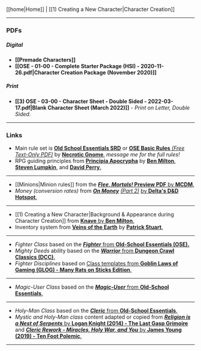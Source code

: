 [[home|Home]] | [[1) Creating a New Character|Character Creation]]
___
### PDFs
##### Digital
- **[[Premade Characters]]**
- **[[OSE - 01-00 - Complete Starter Package (HSI) - 2020-11-26.pdf|Character Creation Package (November 2020)]]**
<!-- - **[[OSE - 01-01 - Background & Appearance Tables - 2020-07-20.pdf|Background & Appearance Tables (July 2020)]]**
 [[Character sheet pdf 1.pdf|Character Sheet (Fillable PDF) - version 4-1 (March 2022)]] - *No Inventory sheet, revisit!* -->
##### Print
- **[[3) OSE - 03-00 - Character Sheet - Double Sided - 2022-03-17.pdf|Blank Character Sheet (March 2022)]]** - *Print on Letter, Double Sided.*
___
### Links
- Main rule set is [**Old School Essentials SRD**](https://oldschoolessentials.necroticgnome.com/srd/) or [**OSE Basic Rules** *(Free Text-Only PDF)*](https://www.drivethrurpg.com/product/272802/OldSchool-Essentials-Basic-Rules) by [**Necrotic Gnome**,](https://necroticgnome.com/) *message me for the full rules!*
- RPG guiding principles from [**Principia Apocrypha**](https://lithyscaphe.blogspot.com/p/principia-apocrypha.html) by [**Ben Milton**,](https://questingblog.com/) [**Steven Lumpkin**,](https://roll1d100.blogspot.com/) and [**David Perry**.](https://lithyscaphe.blogspot.com/)
---
- [[Minions|Minion rules]] from the [***Flee, Mortals!* Preview PDF** by **MCDM**.](https://files.mcdmproductions.com/FleeMortals/FleeMortalsPreview.pdf)
- *Money (conversion rates)* from [***On Money***](https://deltasdnd.blogspot.com/2010/03/on-money.html) [*(Part 2)*](https://deltasdnd.blogspot.com/2010/05/money-results.html) [by **Delta's D&D Hotspot**.](https://deltasdnd.blogspot.com/2010/03/on-money.html)
___
- [[1) Creating a New Character|Background & Appearance during Character Creation]] from [**Knave** by **Ben Milton**.](https://www.drivethrurpg.com/product/250888/Knave?manufacturers_id=10312)
- Inventory system from [**Veins of the Earth**](https://www.drivethrurpg.com/product/209509/Veins-of-the-Earth) by [**Patrick Stuart**.](https://falsemachine.blogspot.com/)
---
- *Fighter Class* based on the [***Fighter*** from **Old-School Essentials (OSE).**](https://oldschoolessentials.necroticgnome.com/srd/index.php/Fighter)
- *Mighty Deeds* ability based on the [***Warrior*** from **Dungeon Crawl Classics (DCC)**.](https://goodman-games.com/dungeon-crawl-classics-rpg/)
- *Fighter Disciplines* based on [Class templates from **Goblin Laws of Gaming (GLOG) - Many Rats on Sticks Edition**.](https://coinsandscrolls.blogspot.com/2019/10/osr-glog-based-homebrew-v2-many-rats-on.html)
---
- *Magic-User Class* based on the [***Magic-User*** from **Old-School Essentials**.](https://oldschoolessentials.necroticgnome.com/srd/index.php/Magic-User)
---
- *Holy-Man Class* based on the [***Cleric*** from **Old-School Essentials**.](https://oldschoolessentials.necroticgnome.com/srd/index.php/Cleric)
- *Mystic and Holy-Man class* content adapted or copied from [***Religion is a Nest of Serpents*** by **Logan Knight (2014) - The Last Gasp Grimoire**](https://www.lastgaspgrimoire.com/religion-is-a-nest-of-serpents/) and [***Cleric Rework - Miracles, Holy War, and You*** by **James Young (2019) - Ten Foot Polemic**.](https://tenfootpolemic.blogspot.com/2019/04/cleric-rework-miracles-holy-war-and-you.html)
___
